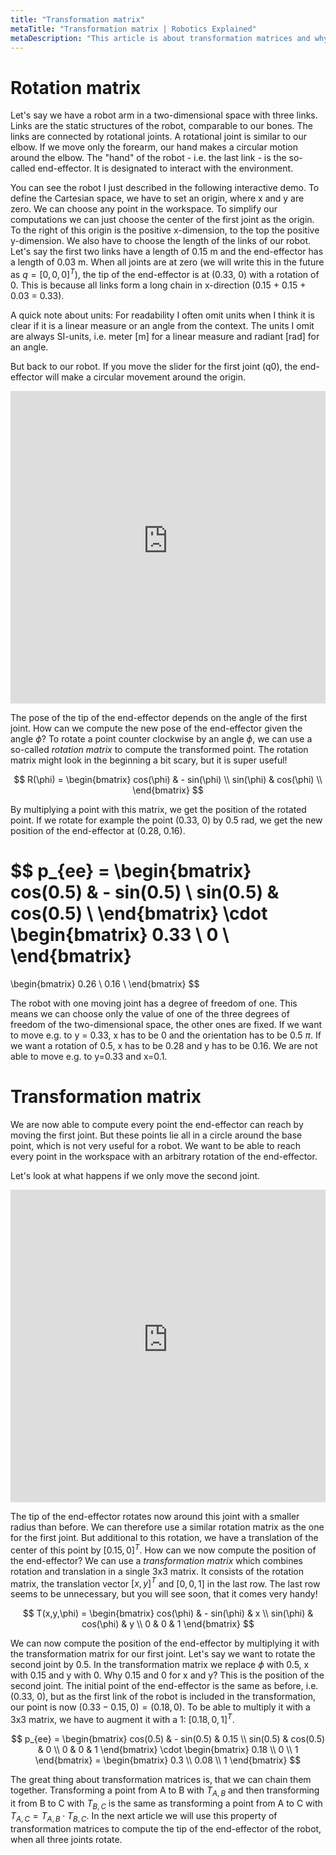 ```yaml
---
title: "Transformation matrix"
metaTitle: "Transformation matrix | Robotics Explained"
metaDescription: "This article is about transformation matrices and why they are important in robotics."
---
```


# Rotation matrix

Let's say we have a robot arm in a two-dimensional space with three links. Links are the static structures of the robot, comparable to our bones. The links are connected by rotational joints. A rotational joint is similar to our elbow. If we move only the forearm, our hand makes a circular motion around the elbow. The "hand" of the robot - i.e. the last link - is the so-called end-effector. It is designated to interact with the environment.

You can see the robot I just described in the following interactive demo. To define the Cartesian space, we have to set an origin, where x and y are zero. We can choose any point in the workspace. To simplify our computations we can just choose the center of the first joint as the origin. To the right of this origin is the positive x-dimension, to the top the positive y-dimension. We also have to choose the length of the links of our robot. Let's say the first two links have a length of 0.15 m and the end-effector has a length of 0.03 m. When all joints are at zero (we will write this in the future as $q = [0,0,0]^T$), the tip of the end-effector is at (0.33, 0) with a rotation of 0. This is because all links form a long chain in x-direction (0.15 + 0.15 + 0.03 = 0.33).

A quick note about units: For readability I often omit units when I think it is clear if it is a linear measure or an angle from the context. The units I omit are always SI-units, i.e. meter [m] for a linear measure and radiant [rad] for an angle.

But back to our robot. If you move the slider for the first joint (q0), the end-effector will make a circular movement around the origin.

<iframe src="https://kinematics.robotics-explained.com?q1=0&q2=0" title="Robot Kinematics" width="100%" height="500" frameborder="0"></iframe>

The pose of the tip of the end-effector depends on the angle of the first joint. How can we compute the new pose of the end-effector given the angle $\phi$? To rotate a point counter clockwise by an angle $\phi$, we can use a so-called *rotation matrix* to compute the transformed point. The rotation matrix might look in the beginning a bit scary, but it is super useful!

$$
R(\phi) = \begin{bmatrix}
cos(\phi) & - sin(\phi) \\
sin(\phi) & cos(\phi) \\
\end{bmatrix}
$$

By multiplying a point with this matrix, we get the position of the rotated point. If we rotate for example the point (0.33, 0) by 0.5 rad, we get the new position of the end-effector at (0.28, 0.16).

$$
p_{ee} = \begin{bmatrix}
cos(0.5) & - sin(0.5) \\
sin(0.5) & cos(0.5) \\
\end{bmatrix}
\cdot
\begin{bmatrix}
0.33 \\
0 \\
\end{bmatrix}
 =
\begin{bmatrix}
0.26 \\
0.16 \\
\end{bmatrix}
$$

The robot with one moving joint has a degree of freedom of one. This means we can choose only the value of one of the three degrees of freedom of the two-dimensional space, the other ones are fixed. If we want to move e.g. to y = 0.33, x has to be 0 and the orientation has to be 0.5 $\pi$. If we want a rotation of 0.5, x has to be 0.28 and y has to be 0.16. We are not able to move e.g. to y=0.33 and x=0.1.

# Transformation matrix

We are now able to compute every point the end-effector can reach by moving the first joint. But these points lie all in a circle around the base point, which is not very useful for a robot. We want to be able to reach every point in the workspace with an arbitrary rotation of the end-effector.

Let's look at what happens if we only move the second joint.

<iframe src="https://kinematics.robotics-explained.com?q0=0&q2=0" title="Robot Kinematics" width="100%" height="500" frameborder="0"></iframe>

The tip of the end-effector rotates now around this joint with a smaller radius than before. We can therefore use a similar rotation matrix as the one for the first joint. But additional to this rotation, we have a translation of the center of this point by $[0.15, 0]^T$. How can we now compute the position of the end-effector? We can use a *transformation matrix* which combines rotation and translation in a single 3x3 matrix. It consists of the rotation matrix, the translation vector $[x,y]^T$ and $[0,0,1]$ in the last row. The last row seems to be unnecessary, but you will see soon, that it comes very handy!

$$
T(x,y,\phi)
= \begin{bmatrix}
cos(\phi) & - sin(\phi) & x \\
sin(\phi) & cos(\phi) & y \\
0 & 0 & 1
\end{bmatrix}
$$

We can now compute the position of the end-effector by multiplying it with the transformation matrix for our first joint. Let's say we want to rotate the second joint by 0.5. In the transformation matrix we replace $\phi$ with 0.5, x with 0.15 and y with 0. Why 0.15 and 0 for x and y? This is the position of the second joint. The initial point of the end-effector is the same as before, i.e. (0.33, 0), but as the first link of the robot is included in the transformation, our point is now $(0.33-0.15,0) = (0.18,0)$. To be able to multiply it with a 3x3 matrix, we have to augment it with a 1: $[0.18,0,1]^T$. 

$$
p_{ee} =
\begin{bmatrix}
cos(0.5) & - sin(0.5) & 0.15 \\
sin(0.5) & cos(0.5) & 0 \\
0 & 0 & 1
\end{bmatrix} \cdot 
\begin{bmatrix}
0.18 \\ 0 \\ 1
\end{bmatrix} =
\begin{bmatrix}
0.3 \\ 0.08 \\ 1
\end{bmatrix}
$$

The great thing about transformation matrices is, that we can chain them together. Transforming a point from A to B with $T_{A,B}$ and then transforming it from B to C with $T_{B,C}$ is the same as transforming a point from A to C with $T_{A,C} = T_{A,B} \cdot T_{B,C}$. In the next article we will use this property of transformation matrices to compute the tip of the end-effector of the robot, when all three joints rotate.